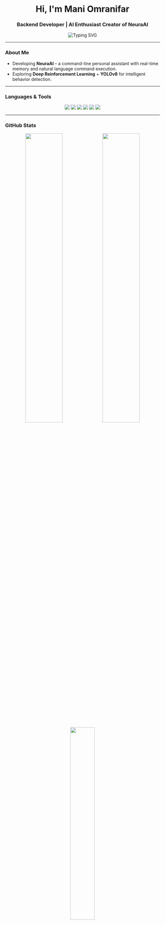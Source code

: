 <h1 align="center">Hi, I'm Mani Omranifar</h1>
<h3 align="center">Backend Developer | AI Enthusiast Creator of NeuraAI</h3>

<p align="center"> 
<img " alt="Typing SVG" />
</p>

---

### About Me

- Developing **NeuraAI** – a command-line personal assistant with real-time memory and natural language command execution.
- Exploring **Deep Reinforcement Learning** + **YOLOv8** for intelligent behavior detection.

---

### Languages ​​& Tools

<p align="center"> 
<img src="https://img.shields.io/badge/Python-3673A5?style=for-the-badge&logo=python&logoColor=white"/> 
<img src="https://img.shields.io/badge/Flask-000000?style=for-the-badge&logo=flask"/> 
<img src="https://img.shields.io/badge/OpenCV-5C3EE8?style=for-the-badge&logo=opencv&logoColor=white"/> 
<img src="https://img.shields.io/badge/SQLite-07405E?style=for-the-badge&logo=sqlite&logoColor=white"/> 
<img src="https://img.shields.io/badge/Linux-3E7D02?style=for-the-badge&logo=linux&logoColor=white"/> 
<img src="https://img.shields.io/badge/Git-F05032?style=for-the-badge&logo=git&logoColor=white"/>
</p>

---

### GitHub Stats

<p align="center"> 
<img src="https://github-readme-stats.vercel.app/api?username=ManiOmranifar&show_icons=true&theme=radical" width="49%"/> 
<img src="https://github-readme-streak-stats.herokuapp.com/?user=ManiOmranifar&theme=radical" width="49%"/>
</p>

<p align="center"> 
<img src="https://github-readme-stats.vercel.app/api/top-langs/?username=ManiOmranifar&layout=compact&theme=radical" width="40%"/>
</p>

---

### Featured Projects

| Project | Description stack |
|--------|-------------|-------|
| **NeuraAI** | AI-powered command-line assistant integrated with GPT chatbots or APIs — an advanced system controller and personal assistant that operates through voice or text commands.|
| Developing artificial intelligence without human instruction — focused on autonomous learning from environments and objectives using deep reinforcement learning and advanced reward-penalty systems.

---

<p align="center"> 
<img src="https://github.com/ManiOmranifar/ManiOmranifar/blob/output/github-contribution-grid-snake.svg" alt="snake animation" />
</p>
